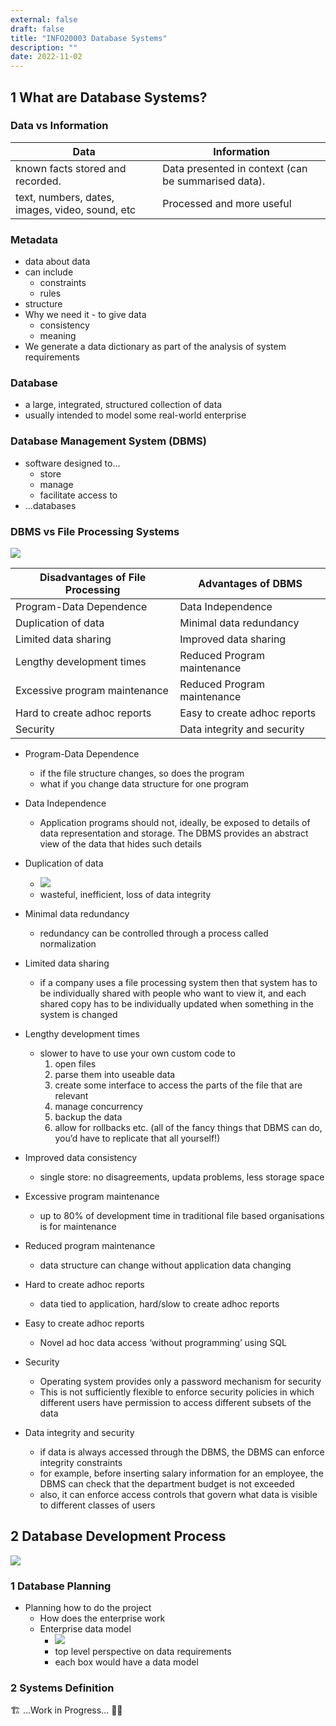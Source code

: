 ```yaml
---
external: false
draft: false
title: "INFO20003 Database Systems"
description: ""
date: 2022-11-02
---
```


## 1 What are Database Systems?

### Data vs Information

| Data                                            | Information                                         |
| ----------------------------------------------- | --------------------------------------------------- |
| known facts stored and recorded.                | Data presented in context (can be summarised data). |
| text, numbers, dates, images, video, sound, etc | Processed and more useful                           |

### Metadata

- data about data
- can include
  - constraints
  - rules
- structure
- Why we need it - to give data
  - consistency
  - meaning
- We generate a data dictionary as part of the analysis of system requirements

### Database

- a large, integrated, structured collection of data
- usually intended to model some real-world enterprise

### Database Management System (DBMS)

- software designed to…
  - store
  - manage
  - facilitate access to
- …databases

### DBMS vs File Processing Systems

![](/assets/info20003/dbms-vs-file-management-system.jpg)

| Disadvantages of File Processing | Advantages of DBMS           |
| -------------------------------- | ---------------------------- |
| Program-Data Dependence          | Data Independence            |
| Duplication of data              | Minimal data redundancy      |
| Limited data sharing             | Improved data sharing        |
| Lengthy development times        | Reduced Program maintenance  |
| Excessive program maintenance    | Reduced Program maintenance  |
| Hard to create adhoc reports     | Easy to create adhoc reports |
| Security                         | Data integrity and security  |

- Program-Data Dependence

  - if the file structure changes, so does the program
  - what if you change data structure for one program

- Data Independence

  - Application programs should not, ideally, be exposed to details of data representation and storage. The DBMS provides an abstract view of the data that hides such details

- Duplication of data

  - ![](/assets/info20003/data-duplication.jpg)
  - wasteful, inefficient, loss of data integrity

- Minimal data redundancy

  - redundancy can be controlled through a process called normalization

- Limited data sharing

  - if a company uses a file processing system then that system has to be individually shared with people who want to view it, and each shared copy has to be individually updated when something in the system is changed

- Lengthy development times

  - slower to have to use your own custom code to
    1. open files
    2. parse them into useable data
    3. create some interface to access the parts of the file that are relevant
    4. manage concurrency
    5. backup the data
    6. allow for rollbacks etc. (all of the fancy things that DBMS can do, you’d have to replicate that all yourself!)

- Improved data consistency

  - single store: no disagreements, updata problems, less storage space

- Excessive program maintenance

  - up to 80% of development time in traditional file based organisations is for maintenance

- Reduced program maintenance

  - data structure can change without application data changing

- Hard to create adhoc reports

  - data tied to application, hard/slow to create adhoc reports

- Easy to create adhoc reports

  - Novel ad hoc data access ‘without programming’ using SQL

- Security

  - Operating system provides only a password mechanism for security
  - This is not sufficiently flexible to enforce security policies in which different users have permission to access different subsets of the data

- Data integrity and security
  - if data is always accessed through the DBMS, the DBMS can enforce integrity constraints
  - for example, before inserting salary information for an employee, the DBMS can check that the department budget is not exceeded
  - also, it can enforce access controls that govern what data is visible to different classes of users

## 2 Database Development Process

![](/assets/info20003/database-development-lifecycle.png)

### 1 Database Planning

- Planning how to do the project
  - How does the enterprise work
  - Enterprise data model
    - ![](/assets/info20003/enterprise-data-model.png)
    - top level perspective on data requirements
    - each box would have a data model

### 2 Systems Definition

🏗️ ...Work in Progress... 👷‍♀️
